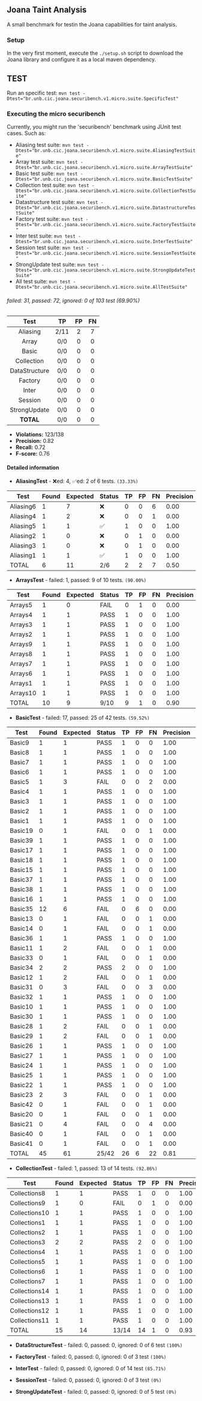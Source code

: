 ## Joana Taint Analysis

A small benchmark for testin the Joana capabilities for taint analysis.

### Setup

In the very first moment, execute the `./setup.sh` script to download the Joana 
library and configure it as a local maven dependency. 

## TEST

Run an specific test: `mvn test -Dtest="br.unb.cic.joana.securibench.v1.micro.suite.SpecificTest"`

### Executing the micro securibench

Currently, you might run the 'securibench' benchmark using JUnit test cases. Such as:

   * Aliasing test suite: `mvn test -Dtest="br.unb.cic.joana.securibench.v1.micro.suite.AliasingTestSuite"`
   * Array test suite: `mvn test -Dtest="br.unb.cic.joana.securibench.v1.micro.suite.ArrayTestSuite"`
   * Basic test suite: `mvn test -Dtest="br.unb.cic.joana.securibench.v1.micro.suite.BasicTestSuite"`
   * Collection test suite: `mvn test -Dtest="br.unb.cic.joana.securibench.v1.micro.suite.CollectionTestSuite"`
   * Datastructure test suite: `mvn test -Dtest="br.unb.cic.joana.securibench.v1.micro.suite.DatastructureTestSuite"`
   * Factory test suite: `mvn test -Dtest="br.unb.cic.joana.securibench.v1.micro.suite.FactoryTestSuite"`
   * Inter test suite: `mvn test -Dtest="br.unb.cic.joana.securibench.v1.micro.suite.InterTestSuite"`
   * Session test suite: `mvn test -Dtest="br.unb.cic.joana.securibench.v1.micro.suite.SessionTestSuite"`
   * StrongUpdate test suite: `mvn test -Dtest="br.unb.cic.joana.securibench.v1.micro.suite.StrongUpdateTestSuite"`
   * All test suite: `mvn test -Dtest="br.unb.cic.joana.securibench.v1.micro.suite.AllTestSuite"`
   
<!-- ### Executing the micro securibench

Currently, you might run the 'securibench' benchmark using JUnit test cases. Such as:

   * Aliasing test suite: `mvn test -Dtest="br.unb.cic.joana.securibench.v2.micro.suite.AliasingTestSuite"`
   * Array test suite: `mvn test -Dtest="br.unb.cic.joana.securibench.v2.micro.suite.ArrayTestSuite"`
   * Basic test suite: `mvn test -Dtest="br.unb.cic.joana.securibench.v2.micro.suite.BasicTestSuite"`
   * Collection test suite: `mvn test -Dtest="br.unb.cic.joana.securibench.v2.micro.suite.CollectionTestSuite"`
   * Datastructure test suite: `mvn test -Dtest="br.unb.cic.joana.securibench.v2.micro.suite.DatastructureTestSuite"`
   * Factory test suite: `mvn test -Dtest="br.unb.cic.joana.securibench.v2.micro.suite.FactoryTestSuite"`
   * Inter test suite: `mvn test -Dtest="br.unb.cic.joana.securibench.v2.micro.suite.InterTestSuite"`
   * Session test suite: `mvn test -Dtest="br.unb.cic.joana.securibench.v2.micro.suite.SessionTestSuite"`
   * StrongUpdate test suite: `mvn test -Dtest="br.unb.cic.joana.securibench.v2.micro.suite.StrongUpdateTestSuite"` -->


###### failed: 31, passed: 72, ignored: 0 of 103 test (69.90%)

|     Test      |   TP    | FP  | FN  | 
|:-------------:|:-------:|:---:|:---:|
|   Aliasing    |   2/11  |  2  |  7  |   
|     Array     |   0/0   |  0  |  0  |   
|     Basic     |   0/0   |  0  |  0  |  
|  Collection   |   0/0   |  0  |  0  | 
| DataStructure |   0/0   |  0  |  0  |  
|    Factory    |   0/0   |  0  |  0  |  
|     Inter     |   0/0   |  0  |  0  |  
|    Session    |   0/0   |  0  |  0  |  
| StrongUpdate  |   0/0   |  0  |  0  |   
|   **TOTAL**   |   0/0   |  0  |  0  |   

- **Violations:** 123/138
- **Precision:** 0.82
- **Recall:** 0.72
- **F-score:** 0.76


#### Detailed information

- **AliasingTest** - ❌ed: 4, ✅ed: 2 of 6 tests. `(33.33%)`

| Test      | Found | Expected | Status | TP | FP | FN | Precision | Recall | F1   |
|-----------|-------|----------|--------|----|----|----|-----------|--------|------|
| Aliasing6 | 1     | 7        | ❌      | 0  | 0  | 6  | 0.00      | 0.00   | 0.00 |
| Aliasing4 | 1     | 2        | ❌      | 0  | 0  | 1  | 0.00      | 0.00   | 0.00 |
| Aliasing5 | 1     | 1        | ✅      | 1  | 0  | 0  | 1.00      | 1.00   | 1.00 |
| Aliasing2 | 1     | 0        | ❌      | 0  | 1  | 0  | 0.00      | 0.00   | 0.00 |
| Aliasing3 | 1     | 0        | ❌      | 0  | 1  | 0  | 0.00      | 0.00   | 0.00 |
| Aliasing1 | 1     | 1        | ✅      | 1  | 0  | 0  | 1.00      | 1.00   | 1.00 |
| TOTAL     | 6     | 11       | 2/6    | 2  | 2  | 7  | 0.50      | 0.22   | 0.31 |


- **ArraysTest** - failed: 1, passed: 9 of 10 tests. `(90.00%)`

| Test     | Found | Expected | Status  | TP  | FP  | FN  | Precision | Recall   | F1   |
|----------|-------|----------|---------|-----|-----|-----|-----------|----------|------|
| Arrays5  | 1     | 0        | FAIL    | 0   | 1   | 0   | 0.00      | 0.00     | 0.00 |
| Arrays4  | 1     | 1        | PASS    | 1   | 0   | 0   | 1.00      | 1.00     | 1.00 |
| Arrays3  | 1     | 1        | PASS    | 1   | 0   | 0   | 1.00      | 1.00     | 1.00 |
| Arrays2  | 1     | 1        | PASS    | 1   | 0   | 0   | 1.00      | 1.00     | 1.00 |
| Arrays9  | 1     | 1        | PASS    | 1   | 0   | 0   | 1.00      | 1.00     | 1.00 |
| Arrays8  | 1     | 1        | PASS    | 1   | 0   | 0   | 1.00      | 1.00     | 1.00 |
| Arrays7  | 1     | 1        | PASS    | 1   | 0   | 0   | 1.00      | 1.00     | 1.00 |
| Arrays6  | 1     | 1        | PASS    | 1   | 0   | 0   | 1.00      | 1.00     | 1.00 |
| Arrays1  | 1     | 1        | PASS    | 1   | 0   | 0   | 1.00      | 1.00     | 1.00 |
| Arrays10 | 1     | 1        | PASS    | 1   | 0   | 0   | 1.00      | 1.00     | 1.00 |
| TOTAL    | 10    | 9        | 9/10    | 9   | 1   | 0   | 0.90      | 1.00     | 0.95 |


- **BasicTest** - failed: 17, passed: 25 of 42 tests. `(59.52%)`

| Test    | Found  | Expected  | Status  | TP  | FP  | FN  | Precision  | Recall  | F1   |
|---------|--------|-----------|---------|-----|-----|-----|------------|---------|------|
| Basic9  | 1      | 1         | PASS    | 1   | 0   | 0   | 1.00       | 1.00    | 1.00 |
| Basic8  | 1      | 1         | PASS    | 1   | 0   | 0   | 1.00       | 1.00    | 1.00 |
| Basic7  | 1      | 1         | PASS    | 1   | 0   | 0   | 1.00       | 1.00    | 1.00 |
| Basic6  | 1      | 1         | PASS    | 1   | 0   | 0   | 1.00       | 1.00    | 1.00 |
| Basic5  | 1      | 3         | FAIL    | 0   | 0   | 2   | 0.00       | 0.00    | 0.00 |
| Basic4  | 1      | 1         | PASS    | 1   | 0   | 0   | 1.00       | 1.00    | 1.00 |
| Basic3  | 1      | 1         | PASS    | 1   | 0   | 0   | 1.00       | 1.00    | 1.00 |
| Basic2  | 1      | 1         | PASS    | 1   | 0   | 0   | 1.00       | 1.00    | 1.00 |
| Basic1  | 1      | 1         | PASS    | 1   | 0   | 0   | 1.00       | 1.00    | 1.00 |
| Basic19 | 0      | 1         | FAIL    | 0   | 0   | 1   | 0.00       | 0.00    | 0.00 |
| Basic39 | 1      | 1         | PASS    | 1   | 0   | 0   | 1.00       | 1.00    | 1.00 |
| Basic17 | 1      | 1         | PASS    | 1   | 0   | 0   | 1.00       | 1.00    | 1.00 |
| Basic18 | 1      | 1         | PASS    | 1   | 0   | 0   | 1.00       | 1.00    | 1.00 |
| Basic15 | 1      | 1         | PASS    | 1   | 0   | 0   | 1.00       | 1.00    | 1.00 |
| Basic37 | 1      | 1         | PASS    | 1   | 0   | 0   | 1.00       | 1.00    | 1.00 |
| Basic38 | 1      | 1         | PASS    | 1   | 0   | 0   | 1.00       | 1.00    | 1.00 |
| Basic16 | 1      | 1         | PASS    | 1   | 0   | 0   | 1.00       | 1.00    | 1.00 |
| Basic35 | 12     | 6         | FAIL    | 0   | 6   | 0   | 0.00       | 0.00    | 0.00 |
| Basic13 | 0      | 1         | FAIL    | 0   | 0   | 1   | 0.00       | 0.00    | 0.00 |
| Basic14 | 0      | 1         | FAIL    | 0   | 0   | 1   | 0.00       | 0.00    | 0.00 |
| Basic36 | 1      | 1         | PASS    | 1   | 0   | 0   | 1.00       | 1.00    | 1.00 |
| Basic11 | 1      | 2         | FAIL    | 0   | 0   | 1   | 0.00       | 0.00    | 0.00 |
| Basic33 | 0      | 1         | FAIL    | 0   | 0   | 1   | 0.00       | 0.00    | 0.00 |
| Basic34 | 2      | 2         | PASS    | 2   | 0   | 0   | 1.00       | 1.00    | 1.00 |
| Basic12 | 1      | 2         | FAIL    | 0   | 0   | 1   | 0.00       | 0.00    | 0.00 |
| Basic31 | 0      | 3         | FAIL    | 0   | 0   | 3   | 0.00       | 0.00    | 0.00 |
| Basic32 | 1      | 1         | PASS    | 1   | 0   | 0   | 1.00       | 1.00    | 1.00 |
| Basic10 | 1      | 1         | PASS    | 1   | 0   | 0   | 1.00       | 1.00    | 1.00 |
| Basic30 | 1      | 1         | PASS    | 1   | 0   | 0   | 1.00       | 1.00    | 1.00 |
| Basic28 | 1      | 2         | FAIL    | 0   | 0   | 1   | 0.00       | 0.00    | 0.00 |
| Basic29 | 1      | 2         | FAIL    | 0   | 0   | 1   | 0.00       | 0.00    | 0.00 |
| Basic26 | 1      | 1         | PASS    | 1   | 0   | 0   | 1.00       | 1.00    | 1.00 |
| Basic27 | 1      | 1         | PASS    | 1   | 0   | 0   | 1.00       | 1.00    | 1.00 |
| Basic24 | 1      | 1         | PASS    | 1   | 0   | 0   | 1.00       | 1.00    | 1.00 |
| Basic25 | 1      | 1         | PASS    | 1   | 0   | 0   | 1.00       | 1.00    | 1.00 |
| Basic22 | 1      | 1         | PASS    | 1   | 0   | 0   | 1.00       | 1.00    | 1.00 |
| Basic23 | 2      | 3         | FAIL    | 0   | 0   | 1   | 0.00       | 0.00    | 0.00 |
| Basic42 | 0      | 1         | FAIL    | 0   | 0   | 1   | 0.00       | 0.00    | 0.00 |
| Basic20 | 0      | 1         | FAIL    | 0   | 0   | 1   | 0.00       | 0.00    | 0.00 |
| Basic21 | 0      | 4         | FAIL    | 0   | 0   | 4   | 0.00       | 0.00    | 0.00 |
| Basic40 | 0      | 1         | FAIL    | 0   | 0   | 1   | 0.00       | 0.00    | 0.00 |
| Basic41 | 0      | 1         | FAIL    | 0   | 0   | 1   | 0.00       | 0.00    | 0.00 |
| TOTAL   | 45     | 61        | 25/42   | 26  | 6   | 22  | 0.81       | 0.54    | 0.65 |

- **CollectionTest** - failed: 1, passed: 13 of 14 tests. `(92.86%)`

| Test          | Found  | Expected  | Status  | TP  | FP  | FN | Precision | Recall | F1   |
|---------------|--------|-----------|---------|-----|-----|----|-----------|--------|------|
| Collections8  | 1      | 1         | PASS    | 1   | 0   | 0  | 1.00      | 1.00   | 1.00 |
| Collections9  | 1      | 0         | FAIL    | 0   | 1   | 0  | 0.00      | 0.00   | 0.00 |
| Collections10 | 1      | 1         | PASS    | 1   | 0   | 0  | 1.00      | 1.00   | 1.00 |
| Collections1  | 1      | 1         | PASS    | 1   | 0   | 0  | 1.00      | 1.00   | 1.00 |
| Collections2  | 1      | 1         | PASS    | 1   | 0   | 0  | 1.00      | 1.00   | 1.00 |
| Collections3  | 2      | 2         | PASS    | 2   | 0   | 0  | 1.00      | 1.00   | 1.00 |
| Collections4  | 1      | 1         | PASS    | 1   | 0   | 0  | 1.00      | 1.00   | 1.00 |
| Collections5  | 1      | 1         | PASS    | 1   | 0   | 0  | 1.00      | 1.00   | 1.00 |
| Collections6  | 1      | 1         | PASS    | 1   | 0   | 0  | 1.00      | 1.00   | 1.00 |
| Collections7  | 1      | 1         | PASS    | 1   | 0   | 0  | 1.00      | 1.00   | 1.00 |
| Collections14 | 1      | 1         | PASS    | 1   | 0   | 0  | 1.00      | 1.00   | 1.00 |
| Collections13 | 1      | 1         | PASS    | 1   | 0   | 0  | 1.00      | 1.00   | 1.00 |
| Collections12 | 1      | 1         | PASS    | 1   | 0   | 0  | 1.00      | 1.00   | 1.00 |
| Collections11 | 1      | 1         | PASS    | 1   | 0   | 0  | 1.00      | 1.00   | 1.00 |
| TOTAL         | 15     | 14        | 13/14   | 14  | 1   | 0  | 0.93      | 1.00   | 0.96 |

- **DataStructureTest** - failed: 0, passed: 0, ignored: 0 of 6 test `(100%)`

- **FactoryTest** - failed: 0, passed: 0, ignored: 0 of  3 test `(100%)`

- **InterTest** - failed: 0, passed: 0, ignored: 0 of  14 test `(85.71%)`

- **SessionTest** - failed: 0, passed: 0, ignored: 0 of 3 test `(0%)`

- **StrongUpdateTest** - failed: 0, passed: 0, ignored: 0 of 5 test `(0%)`